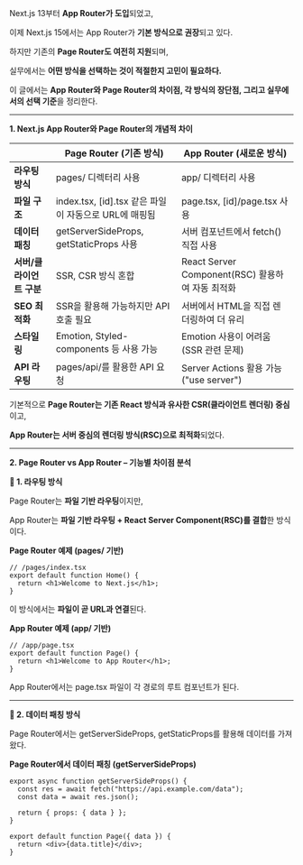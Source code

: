 Next.js 13부터 **App Router가 도입**되었고,

이제 Next.js 15에서는 App Router가 **기본 방식으로 권장**되고 있다.

하지만 기존의 **Page Router도 여전히 지원**되며,

실무에서는 **어떤 방식을 선택하는 것이 적절한지 고민이 필요하다.**

  

이 글에서는 **App Router와 Page Router의 차이점, 각 방식의 장단점, 그리고 실무에서의 선택 기준**을 정리한다.

---

**1. Next.js App Router와 Page Router의 개념적 차이**

| |**Page Router (기존 방식)**|**App Router (새로운 방식)**|
|---|---|---|
|**라우팅 방식**|pages/ 디렉터리 사용|app/ 디렉터리 사용|
|**파일 구조**|index.tsx, [id].tsx 같은 파일이 자동으로 URL에 매핑됨|page.tsx, [id]/page.tsx 사용|
|**데이터 패칭**|getServerSideProps, getStaticProps 사용|서버 컴포넌트에서 fetch() 직접 사용|
|**서버/클라이언트 구분**|SSR, CSR 방식 혼합|React Server Component(RSC) 활용하여 자동 최적화|
|**SEO 최적화**|SSR을 활용해 가능하지만 API 호출 필요|서버에서 HTML을 직접 렌더링하여 더 유리|
|**스타일링**|Emotion, Styled-components 등 사용 가능|Emotion 사용이 어려움 (SSR 관련 문제)|
|**API 라우팅**|pages/api/를 활용한 API 요청|Server Actions 활용 가능 ("use server")|

기본적으로 **Page Router는 기존 React 방식과 유사한 CSR(클라이언트 렌더링) 중심**이고,

**App Router는 서버 중심의 렌더링 방식(RSC)으로 최적화**되었다.

---

**2. Page Router vs App Router – 기능별 차이점 분석**

  

**📌 1. 라우팅 방식**

  

Page Router는 **파일 기반 라우팅**이지만,

App Router는 **파일 기반 라우팅 + React Server Component(RSC)를 결합**한 방식이다.

  

**Page Router 예제 (pages/ 기반)**

```
// /pages/index.tsx
export default function Home() {
  return <h1>Welcome to Next.js</h1>;
}
```

이 방식에서는 **파일이 곧 URL과 연결**된다.

  

**App Router 예제 (app/ 기반)**

```
// /app/page.tsx
export default function Page() {
  return <h1>Welcome to App Router</h1>;
}
```

App Router에서는 page.tsx 파일이 각 경로의 루트 컴포넌트가 된다.

---

**📌 2. 데이터 패칭 방식**

  

Page Router에서는 getServerSideProps, getStaticProps를 활용해 데이터를 가져왔다.

  

**Page Router에서 데이터 패칭 (getServerSideProps)**
```
export async function getServerSideProps() {
  const res = await fetch("https://api.example.com/data");
  const data = await res.json();

  return { props: { data } };
}

export default function Page({ data }) {
  return <div>{data.title}</div>;
}
```

